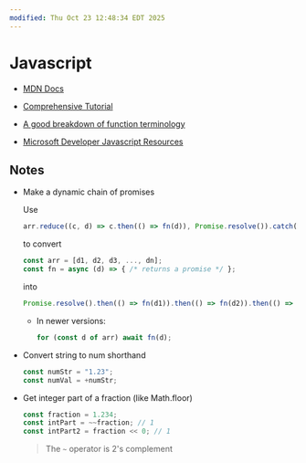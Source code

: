 ```yaml
---
modified: Thu Oct 23 12:48:34 EDT 2025
---
```

# Javascript

- [MDN Docs](https://developer.mozilla.org/en-US/docs/Web/javascript)

- [Comprehensive Tutorial](https://javascript.info/)

- [A good breakdown of function terminology](https://dev.to/aaron_powell/named-function-vs-variable-function-11m0)

- [Microsoft Developer Javascript Resources](https://developer.microsoft.com/en-us/javascript/)

## Notes

- Make a dynamic chain of promises

  Use

  ```js
  arr.reduce((c, d) => c.then(() => fn(d)), Promise.resolve()).catch(error);
  ```

  to convert

  ```js
  const arr = [d1, d2, d3, ..., dn];
  const fn = async (d) => { /* returns a promise */ };
  ```

  into

  ```js
  Promise.resolve().then(() => fn(d1)).then(() => fn(d2)).then(() => fn(d3))...then(() => fn(dn)).catch(error)
  ```

  - In newer versions:

    ```js
    for (const d of arr) await fn(d);
    ```

- Convert string to num shorthand

  ```javascript
  const numStr = "1.23";
  const numVal = +numStr;
  ```

- Get integer part of a fraction (like Math.floor)

  ```js
  const fraction = 1.234;
  const intPart = ~~fraction; // 1
  const intPart2 = fraction << 0; // 1
  ```

  > The `~` operator is 2's complement
